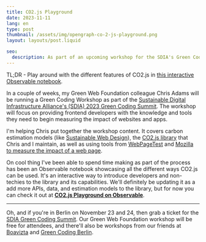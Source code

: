 ```yaml
---
title: CO2.js Playground
date: 2023-11-11
lang: en
type: post
thumbnail: /assets/img/opengraph-co-2-js-playground.png
layout: layouts/post.liquid

seo:
  description: As part of an upcoming workshop for the SDIA's Green Coding Summit, I've made an interactive CO2.js playground for people to get hands on with the capabilities of our little JavaScript library.
---
```


TL;DR - Play around with the different features of CO2.js in [this interactive Observable notebook](https://observablehq.com/@greenweb/co2-js-playground).

In a couple of weeks, my Green Web Foundation colleague Chris Adams will be running a Green Coding Workshop as part of the [Sustainable Digital Infrastructure Alliance's (SDIA) 2023 Green Coding Summit](https://sdialliance.org/green-coding-summit/2023/). The workshop will focus on providing frontend developers with the knowledge and tools they need to begin measuring the impact of websites and apps.

I'm helping Chris put together the workshop content. It covers carbon estimation models (like [Sustainable Web Design](https://sustainablewebdesign.org/)), the [CO2.js library](https://github.com/thegreenwebfoundation/co2.js) that Chris and I maintain, as well as using tools from [WebPageTest](https://webpagetest.org/) and [Mozilla to measure the impact of a web page](https://fershad.com/writing/co2e-estimates-in-firefox-profiler/).

On cool thing I've been able to spend time making as part of the process has been an Observable notebook showcasing all the different ways CO2.js can be used. It's an interactive way to introduce developers and non-techies to the library and its capabilities. We'll definitely be updating it as a add more APIs, data, and estimation models to the library, but for now you can check it out at [**CO2.js Playground on Observable**](https://observablehq.com/@greenweb/co2-js-playground).

***

Oh, and if you're in Berlin on November 23 and 24, then grab a ticket for the [SDIA Green Coding Summit](https://sdialliance.org/green-coding-summit/2023/). Our Green Web Foundation workshop will be free for attendees, and there'll also be workshops from our friends at [Boavizta](https://boavizta.org/) and [Green Coding Berlin](https://www.green-coding.org/).
